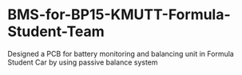 # BMS-for-BP15-KMUTT-Formula-Student-Team
Designed a PCB for  battery monitoring and balancing unit in Formula Student Car by using passive balance system
